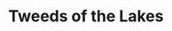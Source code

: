 ---
title: "Tweeds of the Lakes"
url: /bowness-on-windermere/tweeds-of-the-lakes/
shop: Kleidung
---